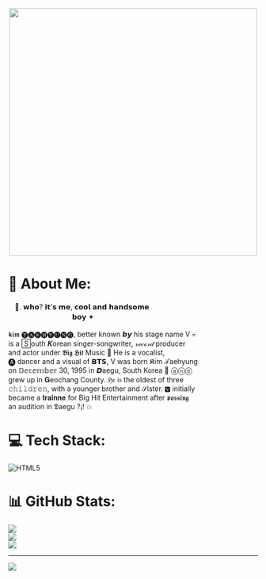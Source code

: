 <div align="center">
  <img height="500" src="https://i.pinimg.com/736x/b1/e7/4d/b1e74d1f1b05f9ad3f30f87f019a6fd5.jpg)"  />
</div>

###
# 💫 About Me:
ㅤ🧛. 𝘄𝗵𝗼? 𝗶𝘁'𝘀 𝗺𝗲, 𝗰𝗼𝗼𝗹 𝗮𝗻𝗱 𝗵𝗮𝗻𝗱𝘀𝗼𝗺𝗲 <br>ㅤㅤㅤㅤㅤㅤㅤㅤㅤㅤ𝗯𝗼𝘆 ✦ <br><br>𝖐𝖎𝖒 🅣🅐🅔🅗🅨🅤🅝🅖, better known 𝙗𝙮 his stage name V 💀<br> is a 🅂outh 𝑲orean singer-songwriter, 𝓇ℯ𝒸ℴ𝓇𝒹 producer<br> and actor under 𝕭𝖎𝖌 𝕳𝖎𝖙 Music 🥂 He is a vocalist,<br> 🅐 dancer and a visual of 𝗕𝗧𝗦, V was born 𝕶im 𝒯aehyung<br> on 𝔻𝕖𝕔𝕖𝕞𝕓𝕖𝕣 30, 1995 in 𝘿aegu, South Korea 💢 ⓐⓝⓓ<br> grew up in 𝐆eochang County. ℌ𝔢 𝔦𝔰 the oldest of three <br>𝚌𝚑𝚒𝚕𝚍𝚛𝚎𝚗, with a younger brother and 𝒮ister. 🆅 initially <br>became a 𝐭𝐫𝐚𝐢𝐧𝐧𝐞 for Big Hit Entertainment after 𝖕𝖆𝖘𝖘𝖎𝖓𝖌<br> an audition in 𝕯aegu ?¡! 💥<br>


# 💻 Tech Stack:
![HTML5](https://img.shields.io/badge/html5-%23E34F26.svg?style=for-the-badge&logo=html5&logoColor=white)
# 📊 GitHub Stats:
![](https://github-readme-stats.vercel.app/api?username=viozergi&theme=dark&hide_border=false&include_all_commits=false&count_private=false)<br/>
![](https://nirzak-streak-stats.vercel.app/?user=viozergi&theme=dark&hide_border=false)<br/>
![](https://github-readme-stats.vercel.app/api/top-langs/?username=viozergi&theme=dark&hide_border=false&include_all_commits=false&count_private=false&layout=compact)

---
[![](https://visitcount.itsvg.in/api?id=viozergi&icon=0&color=0)](https://visitcount.itsvg.in)

<!-- Proudly created with GPRM ( https://gprm.itsvg.in ) -->
